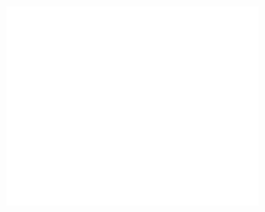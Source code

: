 <div align="center">
	<img src="https://raw.githubusercontent.com/Hubza/Hubza/master/header.svg" width="800" height="400">
</div>
